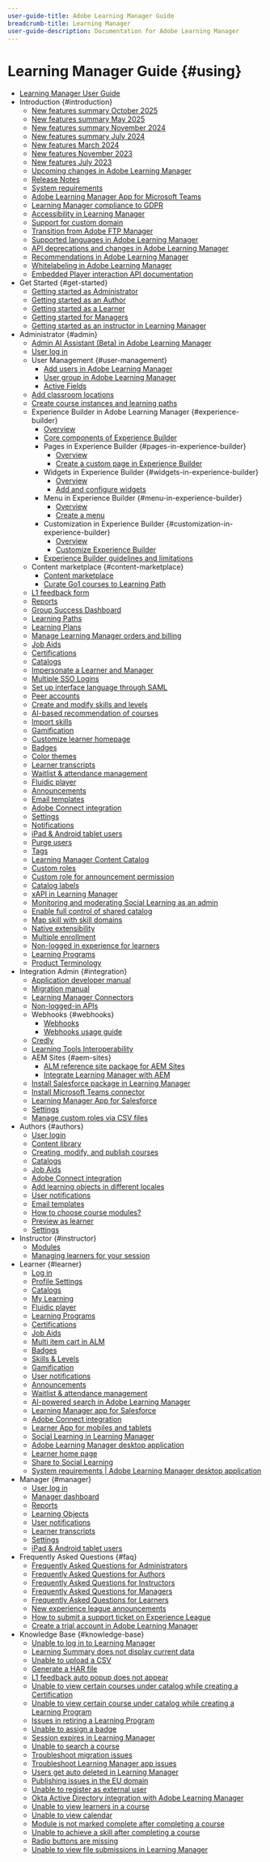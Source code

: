 ```yaml
---
user-guide-title: Adobe Learning Manager Guide
breadcrumb-title: Learning Manager
user-guide-description: Documentation for Adobe Learning Manager
---
```


# Learning Manager Guide {#using}

* [Learning Manager User Guide](user-guide.md)
* Introduction {#introduction}
   * [New features summary October 2025](/help/migrated/whats-new.md)
   * [New features summary May 2025](/help/migrated/whats-new-may-2025.md)
   * [New features summary November 2024](/help/migrated/whats-new-nov-24.md)
   * [New features summary July 2024](whats-new-july-2024.md)
   * [New features March 2024](whats-new-march-2024.md)
   * [New features November 2023](whats-new-november-2023.md)
   * [New features July 2023](whats-new-2023-july.md)
   * [Upcoming changes in Adobe Learning Manager](/help/migrated/upcoming-changes-in-adobe-learning-manager.md)
   * [Release Notes](release-note/release-notes.md)
   * [System requirements](system-requirements.md)
   * [Adobe Learning Manager App for Microsoft Teams](adobe-learning-manager-app-microsoft-teams.md)
   * [Learning Manager compliance to GDPR](kb/prime-gdpr.md)
   * [Accessibility in Learning Manager](accessibility-learning-manager.md)
   * [Support for custom domain](custom-domain.md)
   * [Transition from Adobe FTP Manager](transition-from-ftp-manager.md)
   * [Supported languages in Adobe Learning Manager](/help/migrated/languages-supported.md)
   * [API deprecations and changes in Adobe Learning Manager](api-deprecations-list.md)
   * [Recommendations in Adobe Learning Manager](recommendations-adobe-learning-manager.md)
   * [Whitelabeling in Adobe Learning Manager](white-label.md)
   * [Embedded Player interaction API documentation](/help/migrated/embedded-player-interaction.md)
* Get Started {#get-started}
   * [Getting started as Administrator](administrators/feature-summary/getting-started-admin.md)
   * [Getting started as an Author](authors/feature-summary/getting-started-author.md)
   * [Getting started as a Learner](learners/feature-summary/getting-started-learner.md)
   * [Getting started for Managers](managers/feature-summary/getting-started-manager.md)
   * [Getting started as an instructor in Learning Manager](instructors/feature-summary/getting-started.md)
* Administrator {#admin}
   * [Admin AI Assistant (Beta) in Adobe Learning Manager](/help/migrated/administrators/feature-summary/alm-ai-assistant.md)
   * [User log in](administrators/feature-summary/user-login.md)
   * User Management {#user-management}
      * [Add users in Adobe Learning Manager](administrators/feature-summary/add-users-user-groups.md)
      * [User group in Adobe Learning Manager](/help/migrated/administrators/feature-summary/user-group.md)
      * [Active Fields](/help/migrated/administrators/feature-summary/active-fields.md)
   * [Add classroom locations](administrators/feature-summary/classroom.md)
   * [Create course instances and learning paths](administrators/feature-summary/courses.md)
   * Experience Builder in Adobe Learning Manager {#experience-builder}
      * [Overview](/help/migrated/administrators/feature-summary/experience-builder/overview.md)
      * [Core components of Experience Builder](/help/migrated/administrators/feature-summary/experience-builder/components-in-experience-builder.md)
      * Pages in Experience Builder {#pages-in-experience-builder}
         * [Overview](/help/migrated/administrators/feature-summary/experience-builder/pages-overview.md)
         * [Create a custom page in Experience Builder](/help/migrated/administrators/feature-summary/experience-builder/create-a-page.md)
      * Widgets in Experience Builder {#widgets-in-experience-builder}
         * [Overview](/help/migrated/administrators/feature-summary/experience-builder/widget-overview.md)
         * [Add and configure widgets](/help/migrated/administrators/feature-summary/experience-builder/add-a-widget.md)
      * Menu in Experience Builder {#menu-in-experience-builder}
         * [Overview](/help/migrated/administrators/feature-summary/experience-builder/menu-overview.md)
         * [Create a menu](/help/migrated/administrators/feature-summary/experience-builder/create-a-menu.md)
      * Customization in Experience Builder {#customization-in-experience-builder}
         * [Overview](/help/migrated/administrators/feature-summary/experience-builder/customization-overview.md)
         * [Customize Experience Builder](/help/migrated/administrators/feature-summary/experience-builder/customization-experience-builder.md)
      * [Experience Builder guidelines and limitations](/help/migrated/administrators/feature-summary/experience-builder/experience-builder-guidelines.md)
   * Content marketplace {#content-marketplace}
      * [Content marketplace](administrators/feature-summary/content-marketplace.md)
      * [Curate Go1 courses to Learning Path](administrators/feature-summary/content-marketplace/curate-go1-playlist.md)
   * [L1 feedback form](/help/migrated/administrators/feature-summary/l1-feedback-form.md)
   * [Reports](administrators/feature-summary/reports.md)
   * [Group Success Dashboard](/help/migrated/administrators/feature-summary/group-success-dashboard.md)
   * [Learning Paths](administrators/feature-summary/learning-paths.md)
   * [Learning Plans](administrators/feature-summary/learning-plans.md)
   * [Manage Learning Manager orders and billing](administrators/feature-summary/billing-management.md)
   * [Job Aids](administrators/feature-summary/job-aids.md)
   * [Certifications](administrators/feature-summary/certifications.md)
   * [Catalogs](administrators/feature-summary/catalogs.md)
   * [Impersonate a Learner and Manager](administrators/feature-summary/impersonation-learner-manager.md)
   * [Multiple SSO Logins](administrators/feature-summary/multiple-sso-logins.md)
   * [Set up interface language through SAML](/help/migrated/administrators/feature-summary/set-up-interface-language-through-saml.md)
   * [Peer accounts](administrators/feature-summary/peer-account.md)
   * [Create and modify skills and levels](administrators/feature-summary/skills-levels.md)
   * [AI-based recommendation of courses](ai-based-recommendations.md)
   * [Import skills](administrators/feature-summary/import-skills-external-sources.md)
   * [Gamification](administrators/feature-summary/gamification.md)
   * [Customize learner homepage](administrators/feature-summary/customize-learner-homepage.md)
   * [Badges](administrators/feature-summary/badges.md)
   * [Color themes](administrators/feature-summary/themes.md)
   * [Learner transcripts](administrators/feature-summary/learner-transcripts.md)
   * [Waitlist & attendance management](administrators/feature-summary/waitlist-attendance-management.md)
   * [Fluidic player](administrators/feature-summary/fluidic-player.md)
   * [Announcements](administrators/feature-summary/announcements.md)
   * [Email templates](administrators/feature-summary/email-templates.md)
   * [Adobe Connect integration](administrators/feature-summary/adobeconnect-integration.md)
   * [Settings](administrators/feature-summary/settings.md)
   * [Notifications](administrators/feature-summary/user-notifications.md)
   * [iPad & Android tablet users](administrators/feature-summary/ipad-android-tablet-users.md)
   * [Purge users](administrators/feature-summary/purge-users.md)
   * [Tags](administrators/feature-summary/tags.md)
   * [Learning Manager Content Catalog](administrators/feature-summary/content-catalogs.md)
   * [Custom roles](administrators/feature-summary/custom-role.md)
   * [Custom role for announcement permission](/help/migrated/administrators/feature-summary/create-custom-role-for-announcement.md)
   * [Catalog labels](administrators/feature-summary/catalog-labels.md)
   * [xAPI in Learning Manager](authors/feature-summary/xapi.md)
   * [Monitoring and moderating Social Learning as an admin](administrators/feature-summary/social-learning-configurations-as-an-admin.md)
   * [Enable full control of shared catalog](administrators/feature-summary/shared-catalog-full-control.md)
   * [Map skill with skill domains](administrators/feature-summary/curation-skills.md)
   * [Native extensibility](administrators/feature-summary/native-extensibility.md)
   * [Multiple enrollment](administrators/feature-summary/multiple-enrollment.md)
   * [Non-logged in experience for learners](administrators/feature-summary/non-logged-in-experience-learners.md)
   * [Learning Programs](administrators/feature-summary/learning-programs.md)
   * [Product Terminology](administrators/feature-summary/product-terminology.md)
* Integration Admin {#integration}
   * [Application developer manual](integration-admin/feature-summary/developer-manual.md)
   * [Migration manual](integration-admin/feature-summary/migration-manual.md)
   * [Learning Manager Connectors](integration-admin/feature-summary/connectors.md)
   * [Non-logged-in APIs](integration-admin/feature-summary/non-logged-in-apis.md)
   * Webhooks {#webhooks}
     * [Webhooks](/help/migrated/integration-admin/feature-summary/webhooks.md)
     * [Webhooks usage guide](/help/migrated/integration-admin/feature-summary/webhooks-usage-guide.md)
   * [Credly](integration-admin/feature-summary/credly-integration.md)
   * [Learning Tools Interoperability](/help/migrated/integration-admin/feature-summary/learning-tools-interoperability.md)
   * AEM Sites {#aem-sites}
      * [ALM reference site package for AEM Sites](/help/migrated/adobe-learning-manager-integration-aem.md)
      * [Integrate Learning Manager with AEM](integrate-aem-learning-manager.md)
   * [Install Salesforce package in Learning Manager](integration-admin/feature-summary/install-salesforce-package.md)
   * [Install Microsoft Teams connector](integration-admin/feature-summary/install-microsoft-teams-connector.md)
   * [Learning Manager App for Salesforce](integration-admin/feature-summary/sfdc-app.md)
   * [Settings](integration-admin/feature-summary/settings.md)
   * [Manage custom roles via CSV files](integration-admin/feature-summary/configure-role-csv-files.md)
* Authors {#authors}
   * [User login](authors/feature-summary/user-login.md)
   * [Content library](authors/feature-summary/content-library.md)
   * [Creating, modify, and publish courses](authors/feature-summary/courses.md)
   * [Catalogs](authors/feature-summary/catalogs.md)
   * [Job Aids](authors/feature-summary/job-aids.md)
   * [Adobe Connect integration](authors/feature-summary/adobeconnect-integration.md)
   * [Add learning objects in different locales](authors/feature-summary/add-new-language-learning-objects.md)
   * [User notifications](authors/feature-summary/user-notifications.md)
   * [Email templates](authors/feature-summary/email-templates-author.md)
   * [How to choose course modules?](authors/how-to-choose-modules.md)
   * [Preview as learner](authors/feature-summary/fluidic-player.md)
   * [Settings](authors/feature-summary/settings.md)
* Instructor {#instructor}
   * [Modules](instructors/feature-summary/modules.md)
   * [Managing learners for your session](instructors/feature-summary/learners.md)
* Learner {#learner}
   * [Log in](learners/feature-summary/user-login.md)
   * [Profile Settings](learners/feature-summary/settings.md)
   * [Catalogs](learners/feature-summary/catalogs.md)
   * [My Learning](learners/feature-summary/courses.md)
   * [Fluidic player](learners/feature-summary/fluidic-player.md)
   * [Learning Programs](learners/feature-summary/learning-programs.md)
   * [Certifications](learners/feature-summary/certifications.md)
   * [Job Aids](learners/feature-summary/job-aids.md)
   * [Multi item cart in ALM](learners/feature-summary/multi-item-cart.md)
   * [Badges](learners/feature-summary/badges.md)
   * [Skills & Levels](learners/feature-summary/skills-levels.md)
   * [Gamification](learners/feature-summary/gamification.md)
   * [User notifications](learners/feature-summary/user-notifications.md)
   * [Announcements](learners/feature-summary/announcements.md)
   * [Waitlist & attendance management](learners/feature-summary/waitlist-attendance-management.md)
   * [AI-powered search in Adobe Learning Manager](/help/migrated/learners/feature-summary/advanced-search.md)
   * [Learning Manager app for Salesforce](learners/feature-summary/sfdc-app.md)
   * [Adobe Connect integration](learners/feature-summary/adobeconnect-integration.md)
   * [Learner App for mobiles and tablets](learners/feature-summary/ipad-android-tablet-users.md)
   * [Social Learning in Learning Manager](learners/feature-summary/social-learning-web-user.md)
   * [Adobe Learning Manager desktop application](learners/adobe-learning-manager-app-for-desktop.md)
   * [Learner home page](learners/feature-summary/learner-home-page.md)
   * [Share to Social Learning](learners/feature-summary/share-to-social.md)
   * [System requirements | Adobe Learning Manager desktop application](learners/adobe-learning-manager-app-for-desktop/adobe-learning-manager-desktop-app-system-requirements.md)
* Manager {#manager}
   * [User log in](managers/feature-summary/user-login.md)
   * [Manager dashboard](managers/feature-summary/manager-dashboard.md)
   * [Reports](managers/feature-summary/reports.md)
   * [Learning Objects](managers/feature-summary/learning-objects.md)
   * [User notifications](managers/feature-summary/user-notifications.md)
   * [Learner transcripts](managers/feature-summary/learner-transcripts.md)
   * [Settings](managers/feature-summary/settings.md)
   * [iPad & Android tablet users](managers/feature-summary/ipad-android-tablet-users.md)
* Frequently Asked Questions {#faq}
   * [Frequently Asked Questions for Administrators](administrators/frequently-asked-questions-for-administrators.md)
   * [Frequently Asked Questions for Authors](authors/frequently-asked-questions-for-authors.md)
   * [Frequently Asked Questions for Instructors](instructors/frequently-asked-questions-for-instructors.md)
   * [Frequently Asked Questions for Managers](managers/frequently-asked-questions-for-managers.md)
   * [Frequently Asked Questions for Learners](learners/frequently-asked-questions-for-learners.md)
   * [New experience league announcements](/help/migrated/new-experience-league-announcement.md)
   * [How to submit a support ticket on Experience League](/help/migrated/how-to-submit-support-ticket.md)
   * [Create a trial account in Adobe Learning Manager](/help/migrated/create-trial-account.md)
* Knowledge Base {#knowledge-base}
   * [Unable to log in to Learning Manager](kb/unable-log-in-learning-manager.md)
   * [Learning Summary does not display current data](kb/learning-summary-not-display-data.md)
   * [Unable to upload a CSV](kb/unable-to-upload-csv.md)
   * [Generate a HAR file](kb/generate-har-file.md)
   * [L1 feedback auto popup does not appear](kb/l1-feedback-auto-popup-does-not-appear.md)
   * [Unable to view certain courses under catalog while creating a Certification](kb/unable-to-view-certain-courses.md)
   * [Unable to view certain course under catalog while creating a Learning Program](kb/unable-view-course-catalog.md)
   * [Issues in retiring a Learning Program](kb/issues-retiring-learning-program.md)
   * [Unable to assign a badge](kb/badge-not-assigned.md)
   * [Session expires in Learning Manager](kb/login-issue.md)
   * [Unable to search a course](kb/unable-to-search-course.md)
   * [Troubleshoot migration issues](kb/troubleshooting-migration.md)
   * [Troubleshoot Learning Manager app issues](kb/troubleshooting-issues-with-adobe-learning-manager-desktop-app.md)
   * [Users get auto deleted in Learning Manager](kb/auto-delete.md)
   * [Publishing issues in the EU domain](kb/publish-issue-eu-domain.md)
   * [Unable to register as external user](kb/register-issue-external-user.md)
   * [Okta Active Directory integration with Adobe Learning Manager](kb/okta-active-directory-integration.md)
   * [Unable to view learners in a course](kb/unable-view-learners-course.md)
   * [Unable to view calendar](kb/unable-view-calendar.md)
   * [Module is not marked complete after completing a course](kb/module-not-marked-complete.md)
   * [Unable to achieve a skill after completing a course](kb/skill-not-achieved.md)
   * [Radio buttons are missing](kb/selection-button-invisible.md)
   * [Unable to view file submissions in Learning Manager](kb/unable-to-view-submitted-file.md)
